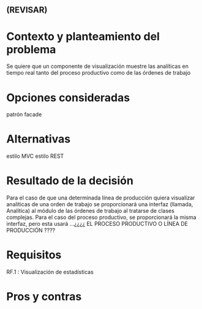 ## (REVISAR)
# Contexto y planteamiento del problema
Se quiere que un componente de visualización muestre las analíticas en tiempo real tanto del proceso productivo como de las órdenes de trabajo
# Opciones consideradas
patrón facade
# Alternativas
estilo MVC 
estilo REST
# Resultado de la decisión
Para el caso de que una determinada línea de producción quiera visualizar analíticas de una orden de trabajo se proporcionará una interfaz (llamada, Analítica) al módulo de las órdenes de trabajo al tratarse de clases complejas. Para el caso del proceso productivo, se proporcionará la misma interfaz, pero esta usará ...¿¿¿¿ EL PROCESO PRODUCTIVO O LÍNEA DE PRODUCCIÓN ????
# Requisitos
RF.1 : Visualización de estadísticas
# Pros y contras
